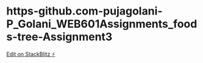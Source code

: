 # https-github.com-pujagolani-P_Golani_WEB601Assignments_foods-tree-Assignment3

[Edit on StackBlitz ⚡️](https://stackblitz.com/edit/angular-5whsrc)